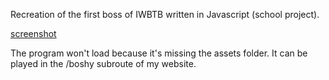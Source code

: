 Recreation of the first boss of IWBTB
written in Javascript (school project).

[screenshot](screenshot.png)

The program won't load because it's missing the assets folder.
It can be played in the /boshy subroute of my website.

